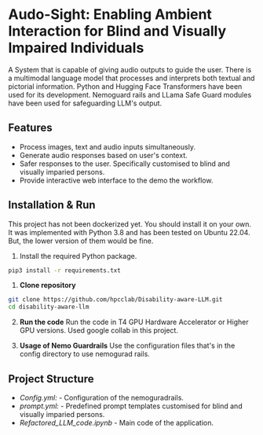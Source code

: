 # Audo-Sight: Enabling Ambient Interaction for Blind and Visually Impaired Individuals

A System that is capable of giving audio outputs to guide the user. There is a multimodal language model that processes and interprets both textual and pictorial information. Python and Hugging Face Transformers have been used for its development. Nemoguard rails and LLama Safe Guard modules have been used for safeguarding LLM's output.

## Features

- Process images, text and audio inputs simultaneously.
- Generate audio responses based on user's context.
- Safer responses to the user. Specifically customised to blind and visually imparied persons.
- Provide interactive web interface to the demo the workflow.

## Installation & Run
This project has not been dockerized yet. You should install it on your own. It was implemented with Python 3.8 and has been tested on Ubuntu 22.04. But, the lower version of them would be fine.

1. Install the required Python package.
```bash
pip3 install -r requirements.txt
```

1. **Clone repository**
```bash
git clone https://github.com/hpcclab/Disability-aware-LLM.git
cd disability-aware-llm
```
2. **Run the code**
Run the code in T4 GPU Hardware Accelerator or Higher GPU versions. Used google collab in this project.

3. **Usage of Nemo Guardrails**
Use the configuration files that's in the config directory to use nemogurad rails.


## Project Structure

- *Config.yml:* - Configuration of the nemoguradrails.
- *prompt.yml:* - Predefined prompt templates customised for blind and visually imparied persons.
- *Refactored_LLM_code.ipynb* - Main code of the application.
